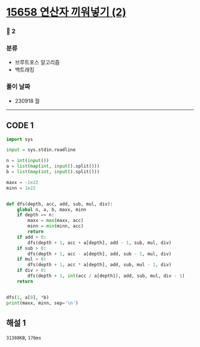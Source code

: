 # [15658 연산자 끼워넣기 (2)](https://www.acmicpc.net/problem/15658)

### 🥈 2

### 분류

- 브루트포스 알고리즘
- 백트래킹

### 풀이 날짜

- 230918 월

---

## CODE 1

```python
import sys

input = sys.stdin.readline

n = int(input())
a = list(map(int, input().split()))
b = list(map(int, input().split()))

maxx = -1e22
minn = 1e22


def dfs(depth, acc, add, sub, mul, div):
    global n, a, b, maxx, minn
    if depth == n:
        maxx = max(maxx, acc)
        minn = min(minn, acc)
        return
    if add > 0:
        dfs(depth + 1, acc + a[depth], add - 1, sub, mul, div)
    if sub > 0:
        dfs(depth + 1, acc - a[depth], add, sub - 1, mul, div)
    if mul > 0:
        dfs(depth + 1, acc * a[depth], add, sub, mul - 1, div)
    if div > 0:
        dfs(depth + 1, int(acc / a[depth]), add, sub, mul, div - 1)
    return


dfs(1, a[0], *b)
print(maxx, minn, sep='\n')
```

## 해설 1

`31388KB`, `176ms`
